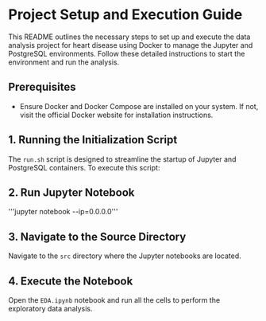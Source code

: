 # Project Setup and Execution Guide

This README outlines the necessary steps to set up and execute the data analysis project for heart disease using Docker to manage the Jupyter and PostgreSQL environments. Follow these detailed instructions to start the environment and run the analysis.

## Prerequisites

- Ensure Docker and Docker Compose are installed on your system. If not, visit the official Docker website for installation instructions.

## 1. Running the Initialization Script

The `run.sh` script is designed to streamline the startup of Jupyter and PostgreSQL containers. To execute this script:

## 2. Run Jupyter Notebook

'''jupyter notebook --ip=0.0.0.0'''

## 3. Navigate to the Source Directory

Navigate to the `src` directory where the Jupyter notebooks are located.

## 4. Execute the Notebook

Open the `EDA.ipynb` notebook and run all the cells to perform the exploratory data analysis.


